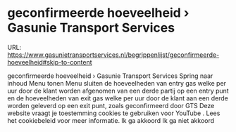 # geconfirmeerde hoeveelheid › Gasunie Transport Services

URL: https://www.gasunietransportservices.nl/begrippenlijst/geconfirmeerde-hoeveelheid#skip-to-content

geconfirmeerde hoeveelheid › Gasunie Transport Services
Spring naar inhoud
Menu tonen
Menu sluiten
de hoeveelheden van entry
gas
welke per
uur
door de klant worden afgenomen van een derde partij op een entry punt en de hoeveelheden van exit
gas
welke per
uur
door de klant aan een derde worden geleverd op een exit punt, zoals geconfirmeerd door
GTS
Deze website vraagt je toestemming cookies te gebruiken voor
YouTube
. Lees het
cookiebeleid
voor meer informatie.
Ik ga akkoord
Ik ga niet akkoord
